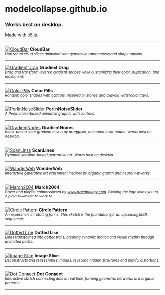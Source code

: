 # modelcollapse.github.io
### Works best on desktop.

Made with [p5.js](https://p5js.org/).

---

[![CloudBar](https://github.com/user-attachments/assets/8e756b5d-077b-4c3b-9d9e-31dd32783243)](https://modelcollapse.github.io/CloudBar/)
**CloudBar**  
<sub><i>Horizontal cloud slices animated with generative randomness and shape options.</i></sub>

---

[![Gradient Drag](https://github.com/user-attachments/assets/7d2f32db-6694-4f11-90f5-c773369aaab9)](https://modelcollapse.github.io/GradientDrag/)
**Gradient Drag**  
<sub><i>Drag and transform layered gradient shapes while customizing their color, duplication, and movement.</i></sub>

---

[![Color Pills](https://github.com/user-attachments/assets/164921c8-9bc0-4016-84b8-6adcb117337d)](https://modelcollapse.github.io/ColorPills/)
**Color Pills**  
<sub><i>Random color shapes with controls, inspired by stones and Crayola watercolor trays.</i></sub>

---

[![PerlinNoiseSlider](https://github.com/user-attachments/assets/a44a21d7-5a05-4687-96fa-e204eeb012d2)](https://modelcollapse.github.io/PerlinNoiseSlider/)
**PerlinNoiseSlider**  
<sub><i>A Perlin noise–based animated graphic with controls.</i></sub>

---

[![GradientNodes](https://github.com/user-attachments/assets/3c64e923-ca7e-482f-a30b-ea165f02de46)](https://modelcollapse.github.io/GradientNodes/)
**GradientNodes**  
<sub><i>Block-based color gradient driven by draggable, animated color nodes. Works best on desktop.</i></sub>

---

[![ScanLines](https://github.com/user-attachments/assets/27f8cf1b-4ac5-4414-898f-82ea724b85b6)](https://modelcollapse.github.io/ScanLines/)
**ScanLines**  
<sub><i>Dynamic scanline-based generative art. Works best on desktop.</i></sub>

---

[![WanderWeb](https://github.com/user-attachments/assets/6f1c84fb-4d2f-46f9-a3d3-e72eba28a4fd)](https://modelcollapse.github.io/Wander-Web/)
**WanderWeb**  
<sub><i>Interactive generative art experiment inspired by organic growth and neural networks.</i></sub>

---

[![March2004](https://github.com/user-attachments/assets/480ddeff-c8fd-40fb-a22c-793c11ec0edf)](https://modelcollapse.github.io/March2004/)
**March2004**  
<sub><i>Cover and playlist commissioned by www.newapology.com. Clicking the logo takes you to a playlist—music to work to.</i></sub>

---

[![Circle Pattern](https://github.com/user-attachments/assets/c791b314-4b4b-4cb2-8c7c-25c0f66960bf)](https://modelcollapse.github.io/CirclePatternSketch/)
**Circle Pattern**  
<sub><i>An experiment in rotating forms. This sketch is the foundation for an upcoming MIDI sequencer.</i></sub>

---

[![Dotted Line](https://github.com/user-attachments/assets/fdbd3c99-ce9e-420f-99f7-fd70c7f468a5)](https://modelcollapse.github.io/CircleLine/)
**Dotted Line**  
<sub><i>Lines transformed into dotted trails, creating dynamic motion and visual rhythm through animated points.</i></sub>

---

[![Image Slice](https://github.com/user-attachments/assets/15071777-3457-4a06-88f8-8fcfe60b59bd)](https://modelcollapse.github.io/imageslice/)
**Image Slice**  
<sub><i>Deconstructs and reassembles images, revealing hidden structures and playful distortions.</i></sub>

---

[![Dot Connect](https://github.com/user-attachments/assets/67bcf98f-5dc1-4112-86b2-0e1a323dd473)](https://modelcollapse.github.io/dot-connect/)
**Dot Connect**  
<sub><i>Interactive sketch connecting dots in real time, forming geometric networks and organic patterns.</i></sub>


---

